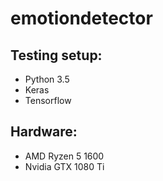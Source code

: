 # emotiondetector


## Testing setup:
- Python 3.5
- Keras 
- Tensorflow

## Hardware:
- AMD Ryzen 5 1600
- Nvidia GTX 1080 Ti
